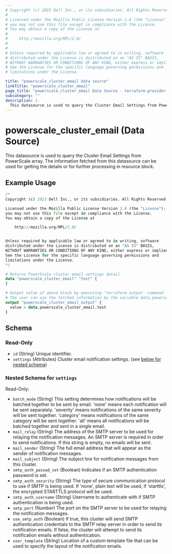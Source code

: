 ```yaml
---
# Copyright (c) 2023 Dell Inc., or its subsidiaries. All Rights Reserved.
#
# Licensed under the Mozilla Public License Version 2.0 (the "License");
# you may not use this file except in compliance with the License.
# You may obtain a copy of the License at
#
#     http://mozilla.org/MPL/2.0/
#
#
# Unless required by applicable law or agreed to in writing, software
# distributed under the License is distributed on an "AS IS" BASIS,
# WITHOUT WARRANTIES OR CONDITIONS OF ANY KIND, either express or implied.
# See the License for the specific language governing permissions and
# limitations under the License.

title: "powerscale_cluster_email data source"
linkTitle: "powerscale_cluster_email"
page_title: "powerscale_cluster_email Data Source - terraform-provider-powerscale"
subcategory: ""
description: |-
  This datasource is used to query the Cluster Email Settings from PowerScale array. The information fetched from this datasource can be used for getting the details or for further processing in resource block.
---
```


# powerscale_cluster_email (Data Source)

This datasource is used to query the Cluster Email Settings from PowerScale array. The information fetched from this datasource can be used for getting the details or for further processing in resource block.

## Example Usage

```terraform
/*
Copyright (c) 2023 Dell Inc., or its subsidiaries. All Rights Reserved.

Licensed under the Mozilla Public License Version 2.0 (the "License");
you may not use this file except in compliance with the License.
You may obtain a copy of the License at

    http://mozilla.org/MPL/2.0/


Unless required by applicable law or agreed to in writing, software
distributed under the License is distributed on an "AS IS" BASIS,
WITHOUT WARRANTIES OR CONDITIONS OF ANY KIND, either express or implied.
See the License for the specific language governing permissions and
limitations under the License.
*/

# Returns PowerScale cluster email settings detail
data "powerscale_cluster_email" "test" {
}

# Output value of above block by executing 'terraform output' command
# The user can use the fetched information by the variable data.powerscale_cluster_email.example
output "powerscale_cluster_email_output" {
  value = data.powerscale_cluster_email.test
}
```

<!-- schema generated by tfplugindocs -->
## Schema

### Read-Only

- `id` (String) Unique identifier.
- `settings` (Attributes) Cluster email notification settings. (see [below for nested schema](#nestedatt--settings))

<a id="nestedatt--settings"></a>
### Nested Schema for `settings`

Read-Only:

- `batch_mode` (String) This setting determines how notifications will be batched together to be sent by email.  'none' means each notification will be sent separately.  'severity' means notifications of the same severity will be sent together.  'category' means notifications of the same category will be sent together.  'all' means all notifications will be batched together and sent in a single email.
- `mail_relay` (String) The address of the SMTP server to be used for relaying the notification messages.  An SMTP server is required in order to send notifications.  If this string is empty, no emails will be sent.
- `mail_sender` (String) The full email address that will appear as the sender of notification messages.
- `mail_subject` (String) The subject line for notification messages from this cluster.
- `smtp_auth_passwd_set` (Boolean) Indicates if an SMTP authentication password is set.
- `smtp_auth_security` (String) The type of secure communication protocol to use if SMTP is being used.  If 'none', plain text will be used, if 'starttls', the encrypted STARTTLS protocol will be used.
- `smtp_auth_username` (String) Username to authenticate with if SMTP authentication is being used.
- `smtp_port` (Number) The port on the SMTP server to be used for relaying the notification messages.
- `use_smtp_auth` (Boolean) If true, this cluster will send SMTP authentication credentials to the SMTP relay server in order to send its notification emails.  If false, the cluster will attempt to send its notification emails without authentication.
- `user_template` (String) Location of a custom template file that can be used to specify the layout of the notification emails.